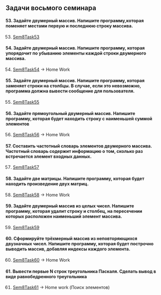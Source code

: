 ## Задачи восьмого семинара

#### 53. Задайте двумерный массив. Напишите программу,которая поменяет местами первую и последнюю строку массива.
53. [Sem8Task53](/Lessons_C_sharp/seminars/008/Sem8Task53/Program.cs)

#### 54. Задайте двумерный массив. Напишите программу, которая упорядочит по убыванию элементы каждой строки двумерного массива.
54. [Sem8Task54](/Lessons_C_sharp/seminars/008/Sem8Task54/Program.cs) -> Home Work

#### 55. Задайте двумерный массив. Напишите программу, которая заменяет строки на столбцы. В случае, если это невозможно, программа должна вывести сообщение для пользователя.
55. [Sem8Task55](/Lessons_C_sharp/seminars/008/Sem7Task55/Program.cs)

#### 56. Задайте прямоугольный двумерный массив. Напишите программу, которая будет находить строку с наименьшей суммой элементов
56. [Sem8Task56](/Lessons_C_sharp/seminars/008/Sem7Task56/Program.cs) -> Home Work

#### 57. Составить частотный словарь элементов двумерного массива. Частотный словарь содержит информацию о том, сколько раз встречается элемент входных данных.
57. [Sem8Task57](/Lessons_C_sharp/seminars/008/Sem8Task57/Program.cs)

#### 58. Задайте две матрицы. Напишите программу, которая будет находить произведение двух матриц.
58. [Sem8Task58](/Lessons_C_sharp/seminars/008/Sem8Task58/Program.cs) -> Home Work

#### 59. Задайте двумерный массив из целых чисел. Напишите программу, которая удалит строку и столбец, на пересечении которых расположен наименьший элемент массива.
59. [Sem8Task59](/Lessons_C_sharp/seminars/008/Sem8Task59/Program.cs)

#### 60. Сформируйте трёхмерный массив из неповторяющихся двузначных чисел. Напишите программу, которая будет построчно выводить массив, добавляя индексы каждого элемента.
60. [Sem8Task60](/Lessons_C_sharp/seminars/008/Sem8Task60/Program.cs) -> Home Work

#### 61. Вывести первые N строк треугольника Паскаля. Сделать вывод в виде равнобедренного треугольника
61. [Sem8Task61](/Lessons_C_sharp/seminars/008/Sem8Task61/Program.cs) -> Home work (Поиск элементов)
